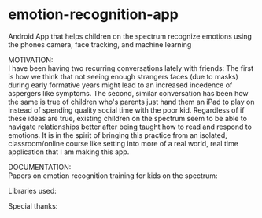 # emotion-recognition-app
Android App that helps children on the spectrum recognize emotions using the phones camera, face tracking, and machine learning

MOTIVATION:<br>
I have been having two recurring conversations lately with friends:
The first is how we think that not seeing enough strangers faces (due to masks) during early formative years might lead to an increased incedence of aspergers like symptoms. 
The second, similar conversation has been how the same is true of children who's parents just hand them an iPad to play on instead of spending quality social time with the poor kid. 
Regardless of if these ideas are true, existing children on the spectrum seem to be able to navigate relationships better after being taught how to read and respond to emotions. It is in the spirit of bringing this practice from an isolated, classroom/online course like setting into more of a real world, real time application that I am making this app.

DOCUMENTATION:<br>
Papers on emotion recognition training for kids on the spectrum:

Libraries used:

Special thanks:
